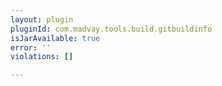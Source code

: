 ```yaml
---
layout: plugin
pluginId: com.madvay.tools.build.gitbuildinfo
isJarAvailable: true
error: ''
violations: []

---
```

